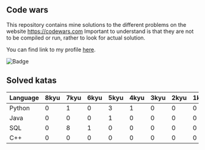 ## Code wars

This repository contains mine solutions to the different problems on the website https://codewars.com
Important to understand is that they are not to be compiled or run, rather to look for actual solution.

You can find link to my profile [here](https://www.codewars.com/users/Symbios).


![Badge](https://www.codewars.com/users/Symbios/badges/large)

## Solved katas

| Language      | 8kyu          | 7kyu          | 6kyu          | 5kyu          | 4kyu          | 3kyu          | 2kyu          | 1kyu          | Total         |
| ------------- | ------------- | ------------- | ------------- | ------------- | ------------- | ------------- | ------------- | ------------- | ------------- |
| Python        | 0             | 1             | 0             | 3             | 1             | 0             | 0             | 0             | 5             | 
| Java          | 0             | 0             | 0             | 1             | 0             | 0             | 0             | 0             | 1             | 
| SQL           | 0             | 8             | 1             | 0             | 0             | 0             | 0             | 0             | 9             | 
| C++           | 0             | 0             | 0             | 0             | 0             | 0             | 0             | 0             | 0             | 